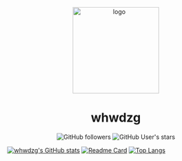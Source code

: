 <div align="center">
    <img align="center" src="https://avatars.githubusercontent.com/u/91038761?v=4" alt="logo" width="200">
    <h1 align="center">whwdzg</h1>
    </p>
    <img alt="GitHub followers" src="https://img.shields.io/github/followers/whwdzg">
    <img alt="GitHub User's stars" src="https://img.shields.io/github/stars/whwdzg">
    </br>
</div>


[![whwdzg's GitHub stats](https://github-readme-stats.vercel.app/api?username=whwdzg)](https://github.com/anuraghazra/github-readme-stats)
[![Readme Card](https://github-readme-stats.vercel.app/api/pin/?username=whwdzg&repo=whwdzg.github.io)](https://github.com/anuraghazra/github-readme-stats)
[![Top Langs](https://github-readme-stats.vercel.app/api/top-langs/?username=whwdzg)](https://github.com/anuraghazra/github-readme-stats)
